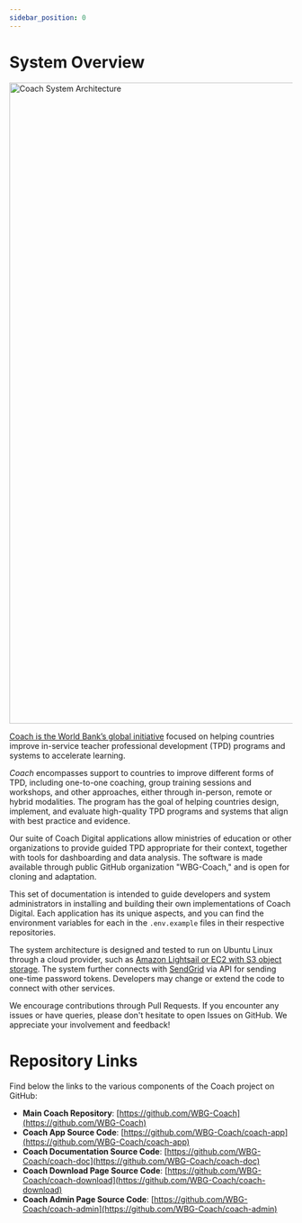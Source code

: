 ```yaml
---
sidebar_position: 0
---
```


# System Overview

 <img width="1138" alt="Coach System Architecture" src="https://github.com/WBG-Coach/coach-doc/assets/13595853/1b835a90-75c0-4478-9ad4-608077d2f22c" />


[Coach is the World Bank’s global initiative](https://www.worldbank.org/en/topic/teachers/brief/coach-helping-countries-accelerate-learning-by-improving-in-service-teacher-professional-development) focused on helping countries improve in-service teacher professional development (TPD) programs and systems to accelerate learning.

*Coach* encompasses support to countries to improve different forms of TPD, including one-to-one coaching, group training sessions and workshops, and other approaches, either through in-person, remote or hybrid modalities. The program has the goal of helping countries design, implement, and evaluate high-quality TPD programs and systems that align with best practice and evidence.

Our suite of Coach Digital applications allow ministries of education or other organizations to provide guided TPD appropriate for their context, together with tools for dashboarding and data analysis. The software is made available through public GitHub organization "WBG-Coach," and is open for cloning and adaptation.

This set of documentation is intended to guide developers and system administrators in installing and building their own implementations of Coach Digital. Each application has its unique aspects, and you can find the environment variables for each in the `.env.example` files in their respective repositories.

The system architecture is designed and tested to run on Ubuntu Linux through a cloud provider, such as [Amazon Lightsail or EC2 with S3 object storage](https://aws.amazon.com). The system further connects with [SendGrid](https://sendgrid.com) via API for sending one-time password tokens. Developers may change or extend the code to connect with other services.

We encourage contributions through Pull Requests. If you encounter any issues or have queries, please don't hesitate to open Issues on GitHub. We appreciate your involvement and feedback!

# Repository Links

Find below the links to the various components of the Coach project on GitHub:

- **Main Coach Repository**: [https://github.com/WBG-Coach](https://github.com/WBG-Coach)
- **Coach App Source Code**: [https://github.com/WBG-Coach/coach-app](https://github.com/WBG-Coach/coach-app)
- **Coach Documentation Source Code**: [https://github.com/WBG-Coach/coach-doc](https://github.com/WBG-Coach/coach-doc)
- **Coach Download Page Source Code**: [https://github.com/WBG-Coach/coach-download](https://github.com/WBG-Coach/coach-download)
- **Coach Admin Page Source Code**: [https://github.com/WBG-Coach/coach-admin](https://github.com/WBG-Coach/coach-admin)